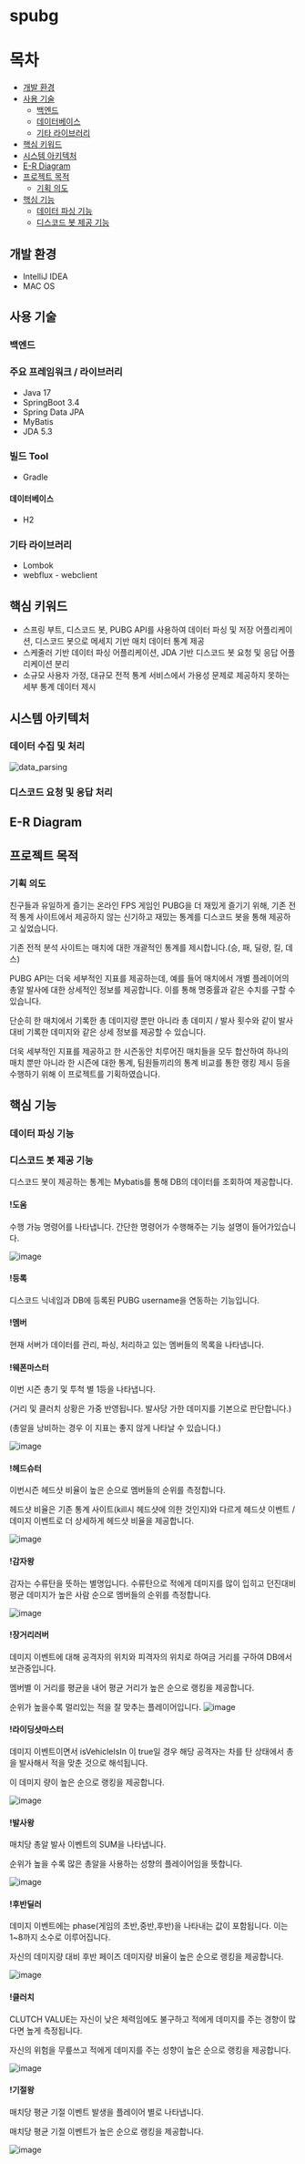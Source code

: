 # spubg

# 목차
- [개발 환경](#개발-환경)
- [사용 기술](#사용-기술)
    * [백엔드](#백엔드)
    * [데이터베이스](#데이터베이스)
    * [기타 라이브러리](#기타-라이브러리)
- [핵심 키워드](#핵심-키워드)
- [시스템 아키텍처](#시스템-아키텍처)
- [E-R Diagram](#e-r-diagram)
- [프로젝트 목적](#프로젝트-목적)
    * [기획 의도](#기획-의도)
- [핵심 기능](#핵심-기능)
    * [데이터 파싱 기능](#데이터-파싱-기능)
    * [디스코드 봇 제공 기능](#디스코드-봇-제공-기능)

## 개발 환경
- IntelliJ IDEA
- MAC OS

## 사용 기술
### 백엔드
### 주요 프레임워크 / 라이브러리
- Java 17
- SpringBoot 3.4
- Spring Data JPA
- MyBatis
- JDA 5.3

### 빌드 Tool
- Gradle

#### 데이터베이스
- H2

### 기타 라이브러리
- Lombok
- webflux - webclient

## 핵심 키워드
- 스프링 부트, 디스코드 봇, PUBG API를 사용하여 데이터 파싱 및 저장 어플리케이션, 디스코드 봇으로 메세지 기반 매치 데이터 통계 제공
- 스케줄러 기반 데이터 파싱 어플리케이션, JDA 기반 디스코드 봇 요청 및 응답 어플리케이션 분리
- 소규모 사용자 가정, 대규모 전적 통계 서비스에서 가용성 문제로 제공하지 못하는 세부 통계 데이터 제시

## 시스템 아키텍처
### 데이터 수집 및 처리
![data_parsing](https://github.com/user-attachments/assets/4b76e8e3-cf59-4c9b-8c62-6609fd117919)

### 디스코드 요청 및 응답 처리

## E-R Diagram

## 프로젝트 목적

### 기획 의도
친구들과 유일하게 즐기는 온라인 FPS 게임인 PUBG을 더 재밌게 즐기기 위해, 기존 전적 통계 사이트에서 제공하지 않는 신기하고 재밌는 통계를 디스코드 봇을 통해 제공하고 싶었습니다.

기존 전적 분석 사이트는 매치에 대한 개괄적인 통계를 제시합니다.(승, 패, 딜량, 킬, 데스)

PUBG API는 더욱 세부적인 지표를 제공하는데, 예를 들어 매치에서 개별 플레이어의 총알 발사에 대한 상세적인 정보를 제공합니다. 이를 통해 명중률과 같은 수치를 구할 수 있습니다.

단순히 한 매치에서 기록한 총 데미지량 뿐만 아니라 총 데미지 / 발사 횟수와 같이 발사대비 기록한 데미지와 같은 상세 정보를 제공할 수 있습니다.

더욱 세부적인 지표를 제공하고 한 시즌동안 치루어진 매치들을 모두 합산하여 하나의 매치 뿐만 아니라 한 시즌에 대한 통계, 팀원들끼리의 통계 비교를 통한 랭킹 제시 등을 수행하기 위해 이 프로젝트를 기획하였습니다.

## 핵심 기능

### 데이터 파싱 기능

### 디스코드 봇 제공 기능

디스코드 봇이 제공하는 통계는 Mybatis를 통해 DB의 데이터를 조회하여 제공합니다.

#### !도움

수행 가능 명령어를 나타냅니다. 간단한 명령어가 수행해주는 기능 설명이 들어가있습니다.

![image](https://github.com/user-attachments/assets/f356d367-c68c-482e-8c9d-4c9a0fab3a0b)

#### !등록

디스코드 닉네임과 DB에 등록된 PUBG username을 연동하는 기능입니다.

#### !멤버

현재 서버가 데이터를 관리, 파싱, 처리하고 있는 멤버들의 목록을 나타냅니다.

#### !웨폰마스터
이번 시즌 총기 및 투척 별 1등을 나타냅니다. 

(거리 및 클러치 상황은 가중 반영됩니다. 발사당 가한 데미지를 기본으로 판단합니다.)

(총알을 낭비하는 경우 이 지표는 좋지 않게 나타날 수 있습니다.)

![image](https://github.com/user-attachments/assets/a7c24bec-466b-4655-a0b3-139611f9258e)

#### !헤드슈터

이번시즌 헤드샷 비율이 높은 순으로 멤버들의 순위를 측정합니다.

헤드샷 비율은 기존 통계 사이트(kill시 헤드샷에 의한 것인지)와 다르게 헤드샷 이벤트 / 데미지 이벤트로 더 상세하게 헤드샷 비율을 제공합니다.

![image](https://github.com/user-attachments/assets/8115ea01-b155-4705-b5b2-5a2e2c72f682)

#### !감자왕

감자는 수류탄을 뜻하는 별명입니다. 수류탄으로 적에게 데미지를 많이 입히고 던진대비 평균 데미지가 높은 사람 순으로 멤버들의 순위를 측정합니다.

![image](https://github.com/user-attachments/assets/fe62f1df-71b8-4733-aed9-3a9e32897260)

#### !장거리러버

데미지 이벤트에 대해 공격자의 위치와 피격자의 위치로 하여금 거리를 구하여 DB에서 보관중입니다.

멤버별 이 거리를 평균을 내어 평균 거리가 높은 순으로 랭킹을 제공합니다.

순위가 높을수록 멀리있는 적을 잘 맞추는 플레이어입니다.
![image](https://github.com/user-attachments/assets/d9844e73-7686-4ef5-bb44-e1635a5bc95c)

#### !라이딩샷마스터

데미지 이벤트이면서 isVehicleIsIn 이 true일 경우 해당 공격자는 차를 탄 상태에서 총을 발사해서 적을 맞춘 것으로 해석됩니다.

이 데미지 량이 높은 순으로 랭킹을 제공합니다.

![image](https://github.com/user-attachments/assets/f9af3185-dc03-4347-b682-688ed0a26474)

#### !발사왕

매치당 총알 발사 이벤트의 SUM을 나타냅니다.

순위가 높을 수록 많은 총알을 사용하는 성향의 플레이어임을 뜻합니다.

![image](https://github.com/user-attachments/assets/116cfbf2-2ed2-4b59-8de7-2c2e82439cdd)

#### !후반딜러

데미지 이벤트에는 phase(게임의 초반,중반,후반)을 나타내는 값이 포함됩니다. 이는 1~8까지 소수로 이루어집니다.

자신의 데미지량 대비 후반 페이즈 데미지량 비율이 높은 순으로 랭킹을 제공합니다.

![image](https://github.com/user-attachments/assets/7b5f83ea-dea9-4bff-bdb6-9c80c08c26c1)

#### !클러치

CLUTCH VALUE는 자신이 낮은 체력임에도 불구하고 적에게 데미지를 주는 경향이 많다면 높게 측정됩니다.

자신의 위험을 무릎쓰고 적에게 데미지를 주는 성향이 높은 순으로 랭킹을 제공합니다.

![image](https://github.com/user-attachments/assets/a1bb479f-f976-4415-a6e4-2a7740a3b15f)

#### !기절왕

매치당 평균 기절 이벤트 발생을 플레이어 별로 나타냅니다.

매치당 평균 기절 이벤트가 높은 순으로 랭킹을 제공합니다.

![image](https://github.com/user-attachments/assets/0ece9327-6da8-4c3a-9a68-3f23bd03e1a0)




